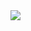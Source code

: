 <img align = "right" src = "https://visitor-badge.laobi.icu/badge?page_id=KarthikSbrshB.karthiksbrshb" />

<!--
**KarthikSbrshB/karthiksbrshb** is a ✨ _special_ ✨ repository because its `README.md` (this file) appears on your GitHub profile.

Here are some ideas to get you started:

- 🔭 I’m currently working on ...
- 🌱 I’m currently learning ...
- 👯 I’m looking to collaborate on ...
- 🤔 I’m looking for help with ...
- 💬 Ask me about ...
- 📫 How to reach me: ...
- 😄 Pronouns: ...
- ⚡ Fun fact: ...
-->
